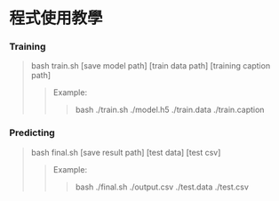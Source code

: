 # 程式使用教學

### Training
> bash train.sh [save model path] [train data path] [training caption path]
>> Example:
>>> bash ./train.sh ./model.h5 ./train.data ./train.caption

### Predicting
> bash final.sh [save result path] [test data] [test csv]
>> Example:
>>> bash ./final.sh ./output.csv ./test.data ./test.csv
